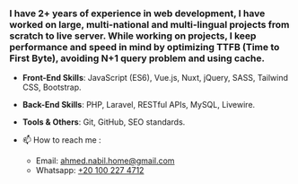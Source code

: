 <h3>I have 2+ years of experience in web development, I have worked on large, multi-national and multi-lingual projects from scratch to live server. While working on projects, I keep performance and speed in mind by optimizing TTFB (Time to First Byte), avoiding N+1 query problem and using cache.</h3>

<!-- <p align="left"> <img src="https://komarev.com/ghpvc/?username=nobel-512&label=Profile%20views&color=0e75b6&style=flat" alt="thuotracy" " /> </p> -->

- **Front-End Skills**: JavaScript (ES6), Vue.js, Nuxt, jQuery, SASS, Tailwind CSS, Bootstrap.

- **Back-End Skills**: PHP, Laravel, RESTful APIs, MySQL, Livewire.

- **Tools & Others**: Git, GitHub, SEO standards.

- 📫 How to reach me :
  <!--- LinkedIn: https://www.linkedin.com/in/nobel512-->
  - Email: ahmed.nabil.home@gmail.com
  - Whatsapp: <a href="https://wa.me/+201002274712" target="_blank">+20 100 227 4712</a>
